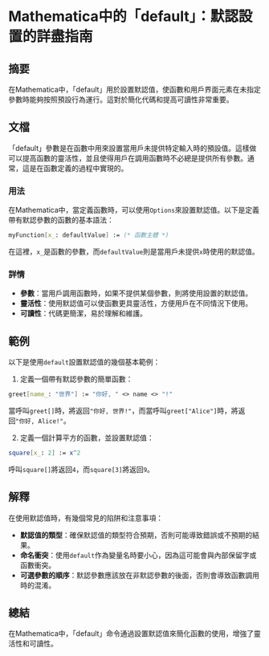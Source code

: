 <!--
Meta Description: # Mathematica中的「default」：默認設置的詳盡指南 ## 摘要 在Mathematica中，「default」用於設置默認值，使函數和用戶界面元素在未指定參數時能夠按照預設行為運行。這對於簡化代碼和提高可讀性非常重要。 ## 文檔 「default」參數是在函數中用來設置當用戶未提...
Meta Keywords: default, 將返回, 在mathematica中, mathematica, greet
-->

# Mathematica中的「default」：默認設置的詳盡指南

## 摘要
在Mathematica中，「default」用於設置默認值，使函數和用戶界面元素在未指定參數時能夠按照預設行為運行。這對於簡化代碼和提高可讀性非常重要。

## 文檔
「default」參數是在函數中用來設置當用戶未提供特定輸入時的預設值。這樣做可以提高函數的靈活性，並且使得用戶在調用函數時不必總是提供所有參數。通常，這是在函數定義的過程中實現的。

### 用法
在Mathematica中，當定義函數時，可以使用`Options`來設置默認值。以下是定義帶有默認參數的函數的基本語法：

```mathematica
myFunction[x_: defaultValue] := (* 函數主體 *)
```

在這裡，`x_`是函數的參數，而`defaultValue`則是當用戶未提供`x`時使用的默認值。

### 詳情
- **參數**：當用戶調用函數時，如果不提供某個參數，則將使用設置的默認值。
- **靈活性**：使用默認值可以使函數更具靈活性，方便用戶在不同情況下使用。
- **可讀性**：代碼更簡潔，易於理解和維護。

## 範例
以下是使用`default`設置默認值的幾個基本範例：

1. 定義一個帶有默認參數的簡單函數：

```mathematica
greet[name_: "世界"] := "你好, " <> name <> "!"
```

當呼叫`greet[]`時，將返回`"你好, 世界!"`，而當呼叫`greet["Alice"]`時，將返回`"你好, Alice!"`。

2. 定義一個計算平方的函數，並設置默認值：

```mathematica
square[x_: 2] := x^2
```

呼叫`square[]`將返回`4`，而`square[3]`將返回`9`。

## 解釋
在使用默認值時，有幾個常見的陷阱和注意事項：

- **默認值的類型**：確保默認值的類型符合預期，否則可能導致錯誤或不預期的結果。
- **命名衝突**：使用`default`作為變量名時要小心，因為這可能會與內部保留字或函數衝突。
- **可選參數的順序**：默認參數應該放在非默認參數的後面，否則會導致函數調用時的混淆。

## 總結
在Mathematica中，「default」命令通過設置默認值來簡化函數的使用，增強了靈活性和可讀性。